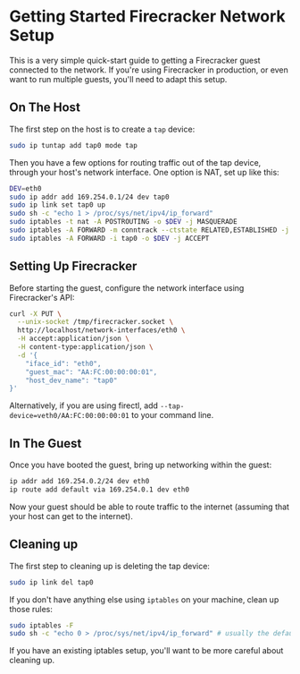 # Getting Started Firecracker Network Setup

This is a very simple quick-start guide to getting a Firecracker guest connected to the network. If you're using Firecracker in production, or even want to run multiple guests, you'll need to adapt this setup.

## On The Host

The first step on the host is to create a `tap` device:

```bash
sudo ip tuntap add tap0 mode tap
```

Then you have a few options for routing traffic out of the tap device, through your host's network interface. One option is NAT, set up like this:

```bash
DEV=eth0
sudo ip addr add 169.254.0.1/24 dev tap0
sudo ip link set tap0 up
sudo sh -c "echo 1 > /proc/sys/net/ipv4/ip_forward"
sudo iptables -t nat -A POSTROUTING -o $DEV -j MASQUERADE
sudo iptables -A FORWARD -m conntrack --ctstate RELATED,ESTABLISHED -j ACCEPT
sudo iptables -A FORWARD -i tap0 -o $DEV -j ACCEPT
```

## Setting Up Firecracker

Before starting the guest, configure the network interface using Firecracker's API:

```bash
curl -X PUT \
  --unix-socket /tmp/firecracker.socket \
  http://localhost/network-interfaces/eth0 \
  -H accept:application/json \
  -H content-type:application/json \
  -d '{
    "iface_id": "eth0",
    "guest_mac": "AA:FC:00:00:00:01",
    "host_dev_name": "tap0"
}'
```

Alternatively, if you are using firectl, add `--tap-device=veth0/AA:FC:00:00:00:01` to your command line.

## In The Guest

Once you have booted the guest, bring up networking within the guest:

```bash
ip addr add 169.254.0.2/24 dev eth0
ip route add default via 169.254.0.1 dev eth0
```

Now your guest should be able to route traffic to the internet (assuming that your host can get to the internet).

## Cleaning up

The first step to cleaning up is deleting the tap device:

```bash
sudo ip link del tap0
```

If you don't have anything else using `iptables` on your machine, clean up those rules:

```bash
sudo iptables -F
sudo sh -c "echo 0 > /proc/sys/net/ipv4/ip_forward" # usually the default
```

If you have an existing iptables setup, you'll want to be more careful about cleaning up.

